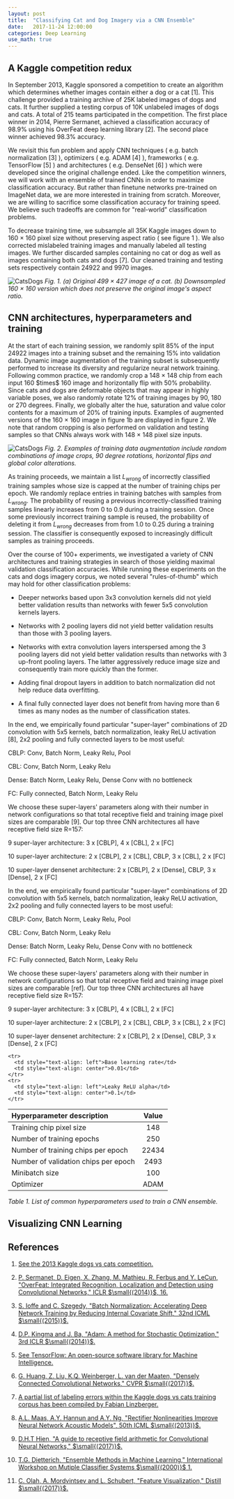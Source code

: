 ```yaml
---
layout: post
title:  "Classifying Cat and Dog Imagery via a CNN Ensemble"
date:   2017-11-24 12:00:00
categories: Deep Learning
use_math: true
---
```


## A Kaggle competition redux

In September 2013, Kaggle sponsored a competition to create an algorithm
which determines whether images contain either a dog or a cat [1].  This
challenge provided a training archive of 25K labeled images of dogs and
cats.  It further supplied a testing corpus of 10K unlabeled images of dogs
and cats.  A total of 215 teams participated in the competition.  The first
place winner in 2014, Pierre Sermanet, achieved a classification accuracy
of 98.9% using his OverFeat deep learning library [2].  The second place
winner achieved 98.3% accuracy.

We revisit this fun problem and apply CNN techniques $($ e.g. batch
normalization [3] $)$, optimizers $($ e.g. ADAM [4] $)$, frameworks $($
e.g. TensorFlow [5] $)$ and architectures $($ e.g. DenseNet [6] $)$ which
were developed since the original challenge ended.  Like the competition
winners, we will work with an ensemble of trained CNNs in order to maximize
classification accuracy.  But rather than finetune networks pre-trained on
ImageNet data, we are more interested in training from scratch.  Moreover,
we are willing to sacrifice some classification accuracy for training
speed.  We believe such tradeoffs are common for "real-world"
classification problems.

To decrease training time, we subsample all 35K Kaggle images down to 160
$\times$ 160 pixel size without preserving aspect ratio $($ see figure 1
$)$.  We also corrected mislabeled training images and manually labeled all
testing images.  We further discarded samples containing no cat or dog as
well as images containing both cats and dogs [7].  Our cleaned training and
testing sets respectively contain 24922 and 9970 images.

![CatsDogs]({{site.url}}/blog/images/cats_and_dogs/original_cat.jpg)
*Fig. 1.  $($a$)$ Original 499 $\times$ 427 image of a cat.  $($b$)$
Downsampled 160 $\times$ 160 version which does not preserve the original
image's aspect ratio.*


## CNN architectures, hyperparameters and training

At the start of each training session, we randomly split 85% of the input
24922 images into a training subset and the remaining 15% into validation
data.  Dynamic image augmentation of the training subset is subsequently
performed to increase its diversity and regularize neural network training.
Following common practice, we randomly crop a 148 $\times$ 148 chip from
each input 160 \$times$ 160 image and horizontally flip with 50%
probability.  Since cats and dogs are deformable objects that may appear in
highly variable poses, we also randomly rotate 12% of training images by
90, 180 or 270 degrees.  Finally, we globally alter the hue, saturation and
value color contents for a maximum of 20% of training inputs.  Examples of
augmented versions of the 160 $\times$ 160 image in figure 1b are displayed
in figure 2.  We note that random cropping is also performed on validation
and testing samples so that CNNs always work with 148 $\times$ 148 pixel
size inputs.

![CatsDogs]({{site.url}}/blog/images/cats_and_dogs/montage_augment.png)
*Fig. 2.  Examples of training data augmentation include random
combinations of image crops, 90 degree rotations, horizontal flips and
global color alterations.*

As training proceeds, we maintain a list $L_{wrong}$ of incorrectly
classified training samples whose size is capped at the number of training
chips per epoch.  We randomly replace entries in training batches with
samples from $L_{wrong}$.  The probability of reusing a previous
incorrectly-classified training samples linearly increases from 0 to 0.9
during a training session.  Once some previously incorrect training sample
is reused, the probability of deleting it from $L_{wrong}$ decreases from
from 1.0 to 0.25 during a training session.  The classifier is consequently
exposed to increasingly difficult samples as training proceeds.

Over the course of 100+ experiments, we investigated a variety of CNN
architectures and training strategies in search of those yielding maximal
validation classification accuracies.  While running these experiments on
the cats and dogs imagery corpus, we noted several "rules-of-thumb" which
may hold for other classification problems:

*  Deeper networks based upon 3x3 convolution kernels did not yield better
validation results than networks with fewer 5x5 convolution kernels layers.

*  Networks with 2 pooling layers did not yield better validation results
than those with 3 pooling layers.

*  Networks with extra convolution layers interspersed among the 3 pooling
layers did not yield better validation results than networks with 3
up-front pooling layers.  The latter aggressively reduce image size and
consequently train more quickly than the former.

*  Adding final dropout layers in addition to batch normalization did not
help reduce data overfitting.

*  A final fully connected layer does not benefit from having more than 6
times as many nodes as the number of classification states.

In the end, we empirically found particular "super-layer" combinations of
2D convolution with 5x5 kernels, batch normalization, leaky ReLU activation
[8], 2x2 pooling and fully connected layers to be most useful:

CBLP: Conv, Batch Norm, Leaky Relu, Pool

CBL: Conv, Batch Norm, Leaky Relu

Dense: Batch Norm, Leaky Relu, Dense Conv with no bottleneck

FC: Fully connected, Batch Norm, Leaky Relu

We choose these super-layers' parameters along with their number in network
configurations so that total receptive field and training image pixel sizes
are comparable [9].  Our top three CNN architectures all have receptive
field size R=157:

9 super-layer architecture: 
    3 x [CBLP], 4 x [CBL], 2 x [FC]

10 super-layer architecture: 
    2 x [CBLP], 2 x [CBL], CBLP, 3 x [CBL], 2 x [FC]

10 super-layer densenet architecture:
    2 x [CBLP], 2 x [Dense], CBLP, 3 x [Dense], 2 x [FC]

In the end, we empirically found particular "super-layer" combinations of
2D convolution with 5x5 kernels, batch normalization, leaky ReLU
activation, 2x2 pooling and fully connected layers to be most useful:

CBLP: Conv, Batch Norm, Leaky Relu, Pool

CBL: Conv, Batch Norm, Leaky Relu

Dense: Batch Norm, Leaky Relu, Dense Conv with no bottleneck

FC: Fully connected, Batch Norm, Leaky Relu

We choose these super-layers' parameters along with their number in network
configurations so that total receptive field and training image pixel sizes
are comparable [ref].  Our top three CNN architectures all have receptive
field size R=157:

9 super-layer architecture: 
    3 x [CBLP], 4 x [CBL], 2 x [FC]

10 super-layer architecture: 
    2 x [CBLP], 2 x [CBL], CBLP, 3 x [CBL], 2 x [FC]

10 super-layer densenet architecture:
    2 x [CBLP], 2 x [Dense], CBLP, 3 x [Dense], 2 x [FC]



<table style="width:100%">
  <thead>
    <tr>
      <th style="text-align: left">Hyperparameter description</th>
      <th style="text-align: center">Value    </th>
    </tr>
  </thead>
  <tbody>
    <tr>
      <td style="text-align: left">Training chip pixel size</td>
      <td style="text-align: center">148</td>
    </tr>
    <tr>
      <td style="text-align: left">Number of training epochs</td>
      <td style="text-align: center">250</td>
    </tr>
    <tr>
      <td style="text-align: left">Number of training chips per epoch</td>
      <td style="text-align: center">22434</td>
    </tr>
    <tr>
      <td style="text-align: left">Number of validation chips per epoch</td>
      <td style="text-align: center">2493</td>
    </tr>
    <tr>
      <td style="text-align: left">Minibatch size</td>
      <td style="text-align: center">100</td>
    </tr>
    <tr>
      <td style="text-align: left">Optimizer</td>
      <td style="text-align: center">ADAM</td>
    </tr>

    <tr>
      <td style="text-align: left">Base learning rate</td>
      <td style="text-align: center">0.01</td>
    </tr>
    <tr>
      <td style="text-align: left">Leaky ReLU alpha</td>
      <td style="text-align: center">0.1</td>
    </tr>
  </tbody>
</table>

*Table 1.  List of common hyperparameters used to train a CNN ensemble.*



## Visualizing CNN Learning

## References

1.  [See the 2013 Kaggle dogs vs cats
competition.](https://www.kaggle.com/c/dogs-vs-cats)

2.  [P. Sermanet, D. Eigen, X. Zhang, M. Mathieu, R. Ferbus and Y. LeCun,
"OverFeat: Integrated Recognition, Localization and Detection using
Convolutional Networks," ICLR $\small{(2014)}$,
16.](https://arxiv.org/abs/1312.6229)

3.  [S. Ioffe and C. Szegedy, "Batch Normalization: Accelerating Deep
Network Training by Reducing Internal Covariate Shift," 32nd ICML 
$\small{(2015)}$.](https://arxiv.org/abs/1502.03167)

4.  [D.P. Kingma and J. Ba, "Adam: A method for Stochastic Optimization,"
3rd ICLR $\small{(2014)}$.](https://arxiv.org/abs/1412.6980)

5.  [See TensorFlow: An open-source software library for Machine
Intelligence.](https://www.tensorflow.org/)

6.  [G. Huang, Z. Liu, K.Q. Weinberger, L. van der Maaten, "Densely
Connected Convolutional Networks," CVPR $\small{(2017)}$.](https://arxiv.org/abs/https://arxiv.org/abs/1608.06993)

7.  [A partial list of labeling errors within the Kaggle dogs vs cats
training corpus has been compiled by Fabian
Linzberger.](https://gist.github.com/lefant/bb9c304cfcf5da0f9f652570cc54893a)

8.  [A.L. Maas, A.Y. Hannun and A.Y. Ng, "Rectifier Nonlinearities Improve
Neural Network Acoustic Models", 50th ICML $\small{(2013)}$.](https://web.stanford.edu/~awni/papers/relu_hybrid_icml2013_final.pdf)

9.  [D.H.T Hien, "A guide to receptive field arithmetic for Convolutional
Neural Networks," $\small{(2017)}$.](https://medium.com/@nikasa1889/a-guide-to-receptive-field-arithmetic-for-convolutional-neural-networks-e0f514068807)


10.  [T.G. Dietterich, "Ensemble Methods in Machine Learning," International
Workshop on Mutiple Classifier Systems $\small{(2000)}$ 1.](http://web.engr.oregonstate.edu/~tgd/publications/mcs-ensembles.pdf)

11.  [C. Olah, A. Mordvintsev and L. Schubert, "Feature Visualization,"
Distill $\small{(2017)}$.](https://distill.pub/2017/feature-visualization/)


